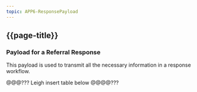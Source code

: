 ```yaml
---
topic: APP6-ResponsePayload
---
```


## {{page-title}}

### Payload for a Referral Response

This payload is used to transmit all the necessary information in a response workflow.

@@@??? Leigh insert table below @@@@???